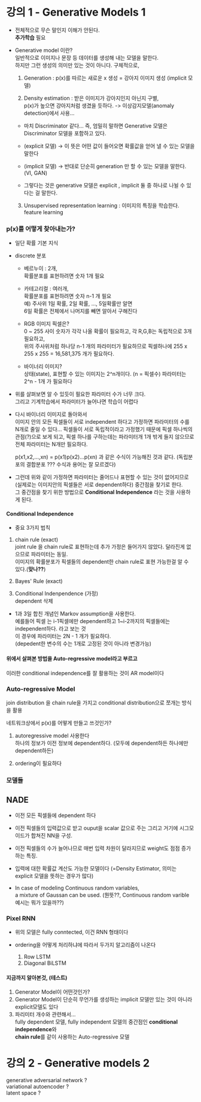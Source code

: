 # 강의 1 - Generative Models 1  

* 전체적으로 무슨 말인지 이해가 안된다.  
**추가학습**  필요

* Generative model 이란?  
  일반적으로 이미지나 문장 등 데이터를 생성해 내는 모델을 말한다.   
  하지만 그런 생성의 의미만 있는 것이 아니다. 구체적으로,
  
  1. Generation : p(x)를 따르는 새로운 x 생성 = 강아지 이미지 생성  (implicit 모델)  
  
  2. Density estimation :  받은 이미지가 강아지인지 아닌지 구별,  
    p(x)가 높으면 강아지처럼 생겼을 듯하다. -> 이상감지모델(anomaly detection)에서 사용...    
  
    - 마치 Discriminator 같다... 즉, 엄밀히 말하면 Generative 모델은 Discriminator 모델을 포함하고 있다.
  
    - (explicit 모델) -> 이 뜻은 어떤 값이 들어오면 확률값을 얻어 낼 수 있는 모델을 말한다
    - (implicit 모델) -> 반대로 단순히 generation 만 할 수 있는 모델을 말한다. (VI, GAN)  
    - 그렇다는 것은 generative 모델은 explicit , implicit 둘 중 하나로 나뉠 수 있다는 걸 말한다.
  
  3. Unsupervised representation learning : 이미지의 특징을 학습한다. feature learning   
  
  
 ### p(x)를 어떻게 찾아내는가?
 
* 일단 확률 기본 지식
* discrete 분포  
  - 베르누이 : 2개,   
  확률분포를 표현하려면 숫자 1개 필요  
  - 카테고리컬 : 여러개,   
  확률분포를 표현하려면 숫자 n-1 개 필요  
  예) 주사위
  1일 확률, 2일 확률, ..., 5일확률만 알면  
  6일 확률은 전체에서 나머지를 빼면 알아서 구해진다  
  
  - RGB 이미지 픽셀은?  
0 ~ 255 사이 숫자가 각각 나올 확률이 필요하고, 각 R,G,B는 독립적으로 3개 필요하고,   
위의 주사위처럼 하나당 n-1 개의 파라미터가 필요하므로 픽셀하나에 255 x 255 x 255 = 16,581,375 개가 필요하다.  

  - 바이너리 이미지?  
상태(state), 표현할 수 있는 이미지는 2^n개이다. (n = 픽셀수)
파라미터는 2^n - 1개 가 필요하다  

* 위를 살펴보면 알 수 있듯이 필요한 파라미터 수가 너무 크다.  
  그리고 기계학습에서 파라미터가 늘어나면 학습이 어렵다
  
* 다시 바이너리 이미지로 돌아와서      
이미지 안의 모든 픽셀들이 서로 independent 하다고 가정하면 파라미터의 수를 N개로 줄일 수 있다...
픽셀들이 서로 독립적이라고 가정했기 때문에 픽셀 하나씩의 관점(?)으로 보게 되고, 픽셀 하나를 구하는데는 파라미터개 1개 밖게 들지 않으므로 전체 파라미터는 N개만 필요하다.   

  p(x1,x2,...,xn) = p(x1)p(x2)...p(xn) 과 같은 수식이 가능해진 것과 같다. (독립분포의 결합분포 ??? 수식과 용어는 잘 모르겠다)   

* 그런데 위와 같이 가정하면 파라미터는 줄어드나 표현할 수 있는 것이 없어지므로(실제로는 이미지안의 픽셀들은 서로 dependent하다) 중간점을 찾기로 한다.  
그 중간점을 찾기 위한 방법으로 **Conditional Independence** 라는 것을 사용하게 된다.

#### Conditional Independence  
* 중요 3가지 법칙
1. chain rule (exact)   
joint rule 을 chain rule로 표현하는데 추가 가정은 들어가지 않았다.
달라진게 없으므로 파라미터는 동일.  
이미지의 확률분포가 픽셀들의 dependent한 chain rule로 표현 가능한걸 알 수 있다.(**맞나??**)

2. Bayes' Rule (exact)  

3. Conditional Indenpendence (가정)   
dependent 삭제

* 1과 3일 합친 개념인 Markov assumption을 사용한다.  
예를들어 픽셀 는 i-1픽셀에만 dependent하고 1~i-2까지의 픽셀들에는 independent하다. 라고 보는 것   
이 경우에 파라미터는 2N - 1 개가 필요하다.  
(depedent한 변수의 수는 1개로 고정된 것이 아니라 변경가능)

#### 위에서 살펴본 방법을 Auto-regressive model라고 부르고 
이러한 conditional independence를 잘 활용하는 것이 AR model이다

### Auto-regressive Model  
join distribution 을 chain rule을 가지고 conditional distribution으로 쪼개는 방식을 활용  

네트워크상에서 p(x)를 어떻게 만들고 쓰것인가? 

1. autoregressive model 사용한다       
  하나의 정보가 이전 정보에 dependent하다. (모두에 dependent하든 하나에만 dependent하든)
  
2. ordering이 필요하다

### 모델들

## NADE  
* 이전 모든 픽셀들에 dependent 하다
* 이전 픽셀들의 입력값으로 받고 
ouput을 scalar 값으로 주는
그리고 거기에 시그모이드가 합쳐진 NN을 구성.

* 이전 픽셀들의 수가 늘어나므로 매번 입력 차원이 달라지므로 weight도 점점 증가하는 특징.  

* 입력에 대한 확률값 계산도 가능한 모델이다 (=Density Estimator, 의미는 explicit 모델을 뜻하는 경우가 많다)  

* In case of modeling Continuous random variables,  
a mixture of Gaussan can be used. (뭔뜻??, Continuous random varible 예시는 뭐가 있을까??)

### Pixel RNN  

* 위의 모델은 fully conntected, 이건 RNN 형태이다  

* ordering을 어떻게 처리하냐에 따라서 두가지 알고리즘이 나온다  
  1. Row LSTM 
  2. Diagonal BiLSTM  
  
#### 지금까지 알아본것, (테스트)
1. Generator Model이 어떤것인가?
2. Generator Model이 단순히 무언가를 생성하는 implicit 모델만 있는 것이 아니라 explicit모델도 있다  
3. 파리미터 개수와 관련해서...   
fully dependent 모델,  fully independent 모델의 중간점인 **conditional independence**와  
**chain rule**를 같이 사용하는 Auto-regressive 모델  

# 강의 2 - Generative models 2  

generative adversarial network ?  
variational autoencoder ?  
latent space ?  


